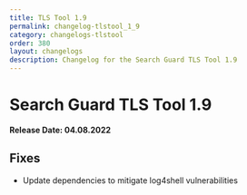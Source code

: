 ```yaml
---
title: TLS Tool 1.9
permalink: changelog-tlstool_1_9
category: changelogs-tlstool
order: 380
layout: changelogs
description: Changelog for the Search Guard TLS Tool 1.9
---
```


<!---
Copyright 2022 floragunn GmbH
-->

# Search Guard TLS Tool 1.9

**Release Date: 04.08.2022**

## Fixes

* Update dependencies to mitigate log4shell vulnerabilities